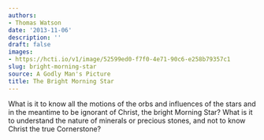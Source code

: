 ```yaml
---
authors:
- Thomas Watson
date: '2013-11-06'
description: ''
draft: false
images:
- https://hcti.io/v1/image/52599ed0-f7f0-4e71-90c6-e258b79357c1
slug: bright-morning-star
source: A Godly Man's Picture
title: The Bright Morning Star
---
```


What is it to know all the motions of the orbs and influences of the stars and in the meantime to be ignorant of Christ, the bright Morning Star? What is it to understand the nature of minerals or precious stones, and not to know Christ the true Cornerstone?